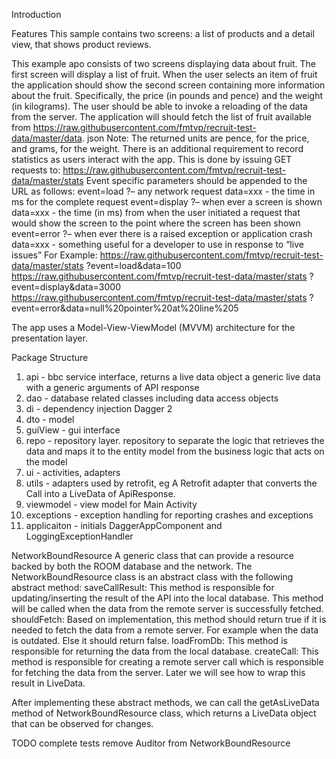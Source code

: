 Introduction

Features
This sample contains two screens: a list of products and a detail view, that shows product reviews.

This example apo consists of two screens displaying data about fruit.
The first screen will display a list of fruit. When the user selects an item of fruit the application
should show the second screen containing more information about the fruit. Specifically, the price
(in pounds and pence) and the weight (in kilograms).
The user should be able to invoke a reloading of the data from the server.
The application will should fetch the list of fruit available from
https://raw.githubusercontent.com/fmtvp/recruit-test-data/master/data.
json
Note: The returned units are pence, for the price, and grams, for the weight.
There is an additional requirement to record statistics as users interact with the app. This is done
by issuing GET requests to:
https://raw.githubusercontent.com/fmtvp/recruit-test-data/master/stats
Event specific parameters should be appended to the URL as follows:
event=load ?– any network request
data=xxx - the time in ms for the complete request
event=display ?– when ever a screen is shown
data=xxx - the time (in ms) from when the user initiated a request that would show the screen to
the point where the screen has been shown
event=error ?– when ever there is a raised exception or application crash
data=xxx - something useful for a developer to use in response to “live issues”
For Example:
https://raw.githubusercontent.com/fmtvp/recruit-test-data/master/stats
?event=load&data=100
https://raw.githubusercontent.com/fmtvp/recruit-test-data/master/stats
?event=display&data=3000
https://raw.githubusercontent.com/fmtvp/recruit-test-data/master/stats
?event=error&data=null%20pointer%20at%20line%205


The app uses a Model-View-ViewModel (MVVM) architecture for the presentation layer. 

Package Structure
1. api - bbc service interface, returns a live data object a generic live data with a generic arguments of API response 
2. dao - database related classes including data access objects
3. di - dependency injection Dagger 2
4. dto - model
5. guiView - gui interface
6. repo - repository layer. repository to separate the logic that retrieves the data and maps it to the entity model from the business logic that acts on the model
7. ui - activities, adapters
8. utils - adapters used by retrofit, eg A Retrofit adapter that converts the Call into a LiveData of ApiResponse.
9. viewmodel - view model for Main Activity
10. exceptions - exception handling for reporting crashes and exceptions
11. applicaiton - initials DaggerAppComponent and LoggingExceptionHandler

NetworkBoundResource
A generic class that can provide a resource backed by both the ROOM database and the network.
The NetworkBoundResource class is an abstract class with the following abstract method:
saveCallResult: This method is responsible for updating/inserting the result of the API into the local database. This method will be called when the data from the remote server is successfully fetched.
shouldFetch: Based on implementation, this method should return true if it is needed to fetch the data from a remote server. For example when the data is outdated. Else it should return false.
loadFromDb: This method is responsible for returning the data from the local database.
createCall: This method is responsible for creating a remote server call which is responsible for fetching the data from the server. Later we will see how to wrap this result in LiveData.

After implementing these abstract methods, we can call the getAsLiveData method of NetworkBoundResource class, which returns a LiveData object that can be observed for changes.

TODO
complete tests
remove Auditor from NetworkBoundResource
